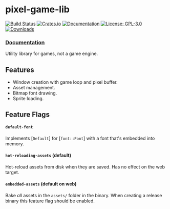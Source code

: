# pixel-game-lib

[![Build Status](https://github.com/tversteeg/pixel-game-lib/workflows/CI/badge.svg)](https://github.com/tversteeg/pixel-game-lib/actions?workflow=CI)
[![Crates.io](https://img.shields.io/crates/v/pixel-game-lib.svg)](https://crates.io/crates/pixel-game-lib)
[![Documentation](https://docs.rs/pixel-game-lib/badge.svg)](https://docs.rs/pixel-game-lib)
[![License: GPL-3.0](https://img.shields.io/crates/l/pixel-game-lib.svg)](#license)
[![Downloads](https://img.shields.io/crates/d/pixel-game-lib.svg)](#downloads)

### [Documentation](https://docs.rs/pixel-game-lib/)

<!-- cargo-rdme start -->

Utility library for games, not a game engine.

## Features

- Window creation with game loop and pixel buffer.
- Asset management.
- Bitmap font drawing.
- Sprite loading.

## Feature Flags

#### `default-font`

Implements [`Default`] for [`font::Font`] with a font that's embedded into memory.

#### `hot-reloading-assets` (default)

Hot-reload assets from disk when they are saved.
Has no effect on the web target.

#### `embedded-assets` (default on web)

Bake _all_ assets in the `assets/` folder in the binary.
When creating a release binary this feature flag should be enabled.

<!-- cargo-rdme end -->

